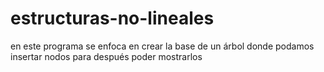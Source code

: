 # estructuras-no-lineales
en este programa se enfoca en crear la base de un árbol donde podamos insertar nodos para después poder mostrarlos 

